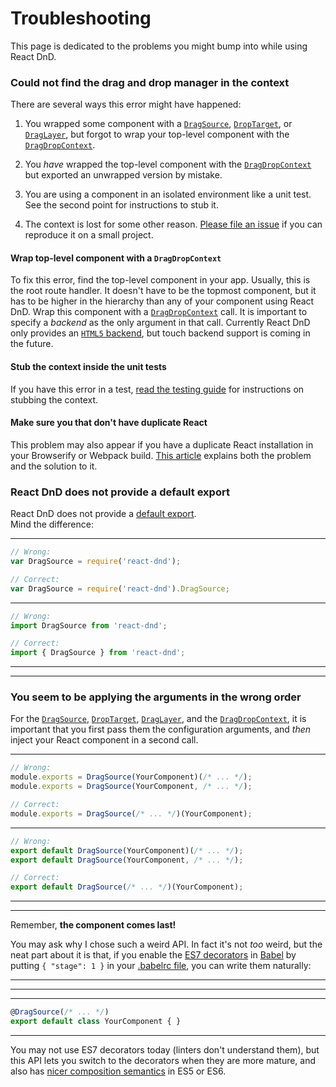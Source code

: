 Troubleshooting
===================

This page is dedicated to the problems you might bump into while using React DnD.

<!-- Do not edit title. It is referenced from the code. -->
### Could not find the drag and drop manager in the context

There are several ways this error might have happened:

1. You wrapped some component with a [`DragSource`](docs-drag-source.html), [`DropTarget`](docs-drop-target.html), or [`DragLayer`](docs-drag-layer.html), but forgot to wrap your top-level component with the [`DragDropContext`](docs-drag-drop-context.html).

2. You *have* wrapped the top-level component with the [`DragDropContext`](docs-drag-drop-context.html) but exported an unwrapped version by mistake.

3. You are using a component in an isolated environment like a unit test. See the second point for instructions to stub it.

4. The context is lost for some other reason. [Please file an issue](https://github.com/gaearon/react-dnd/issues/new) if you can reproduce it on a small project.

#### Wrap top-level component with a `DragDropContext`

To fix this error, find the top-level component in your app. Usually, this is the root route handler. It doesn't have to be the topmost component, but it has to be higher in the hierarchy than any of your component using React DnD. Wrap this component with a [`DragDropContext`](docs-drag-drop-context.html) call. It is important to specify a *backend* as the only argument in that call. Currently React DnD only provides an [`HTML5` backend](docs-html5-backend.html), but touch backend support is coming in the future.

#### Stub the context inside the unit tests

If you have this error in a test, [read the testing guide](docs-testing.html) for instructions on stubbing the context.

#### Make sure you that don't have duplicate React

This problem may also appear if you have a duplicate React installation in your Browserify or Webpack build. [This article](https://medium.com/@dan_abramov/two-weird-tricks-that-fix-react-7cf9bbdef375) explains both the problem and the solution to it.

<!-- Do not edit title. It is referenced from the code. -->
### React DnD does not provide a default export

React DnD does not provide a [default export](http://www.2ality.com/2014/09/es6-modules-final.html).  
Mind the difference:

-------------------
```js
// Wrong:
var DragSource = require('react-dnd');

// Correct:
var DragSource = require('react-dnd').DragSource;
```
-------------------
```js
// Wrong:
import DragSource from 'react-dnd';

// Correct:
import { DragSource } from 'react-dnd';
```
-------------------

-------------------

### You seem to be applying the arguments in the wrong order

For the [`DragSource`](docs-drag-source.html), [`DropTarget`](docs-drop-target.html), [`DragLayer`](docs-drag-layer.html), and the [`DragDropContext`](docs-drag-drop-context.html), it is important that you first pass them the configuration arguments, and *then* inject your React component in a second call.

-------------------
```js
// Wrong:
module.exports = DragSource(YourComponent)(/* ... */);
module.exports = DragSource(YourComponent, /* ... */);

// Correct:
module.exports = DragSource(/* ... */)(YourComponent);
```
-------------------
```js
// Wrong:
export default DragSource(YourComponent)(/* ... */);
export default DragSource(YourComponent, /* ... */);

// Correct:
export default DragSource(/* ... */)(YourComponent);
```
-------------------

-------------------

Remember, **the component comes last!**

You may ask why I chose such a weird API. In fact it's not *too* weird, but the neat part about it is that, if you enable the [ES7 decorators](https://github.com/wycats/javascript-decorators) in [Babel](https://babeljs.io) by putting `{ "stage": 1 }` in your [.babelrc file](https://babeljs.io/docs/usage/babelrc/), you can write them naturally:

-------------------

-------------------

-------------------
```js
@DragSource(/* ... */)
export default class YourComponent { }
```
-------------------

You may not use ES7 decorators today (linters don't understand them), but this API lets you switch to the decorators when they are more mature, and also has [nicer composition semantics](docs-faq.html#how-do-i-combine-several-drag-sources-and-drop-targets-in-a-single-component-) in ES5 or ES6.
